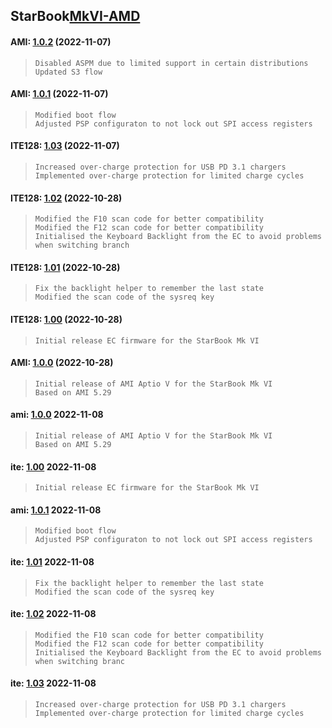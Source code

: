 ## **StarBook**[MkVI-AMD](https://github.com/StarLabsLtd/firmware/tree/master/StarBook/MkVI-AMD)
#### AMI: [1.0.2](https://github.com/StarLabsLtd/firmware/raw/master/StarBook/MkVI-AMD/AMI/1.0.2/efi-B6-A.zip) (2022-11-07)
>     Disabled ASPM due to limited support in certain distributions
>     Updated S3 flow

#### AMI: [1.0.1](https://github.com/StarLabsLtd/firmware/raw/master/StarBook/MkVI-AMD/AMI/1.0.1/efi-B6-A.zip) (2022-11-07)
>     Modified boot flow
>     Adjusted PSP configuraton to not lock out SPI access registers

#### ITE128: [1.03](https://github.com/StarLabsLtd/firmware/raw/master/StarBook/MkVI-AMD/ITE128/1.03/efi-B6-A.zip) (2022-11-07)
>     Increased over-charge protection for USB PD 3.1 chargers
>     Implemented over-charge protection for limited charge cycles

#### ITE128: [1.02](https://github.com/StarLabsLtd/firmware/raw/master/StarBook/MkVI-AMD/ITE128/1.02/efi-B6-A.zip) (2022-10-28)
>     Modified the F10 scan code for better compatibility
>     Modified the F12 scan code for better compatibility
>     Initialised the Keyboard Backlight from the EC to avoid problems when switching branch

#### ITE128: [1.01](https://github.com/StarLabsLtd/firmware/raw/master/StarBook/MkVI-AMD/ITE128/1.01/efi-B6-A.zip) (2022-10-28)
>     Fix the backlight helper to remember the last state
>     Modified the scan code of the sysreq key

#### ITE128: [1.00](https://github.com/StarLabsLtd/firmware/raw/master/StarBook/MkVI-AMD/ITE128/1.00/efi-B6-A.zip) (2022-10-28)
>     Initial release EC firmware for the StarBook Mk VI

#### AMI: [1.0.0](https://github.com/StarLabsLtd/firmware/raw/master/StarBook/MkVI-AMD/AMI/1.0.0/efi-B6-A.zip) (2022-10-28)
>     Initial release of AMI Aptio V for the StarBook Mk VI
>     Based on AMI 5.29

#### ami: [1.0.0](https://github.com/StarLabsLtd/firmware/raw/master/StarBook/MkVI-AMD/ami/1.0.0/efi-B6-A.zip) 2022-11-08
>     Initial release of AMI Aptio V for the StarBook Mk VI
>     Based on AMI 5.29


#### ite: [1.00](https://github.com/StarLabsLtd/firmware/raw/master/StarBook/MkVI-AMD/ite/1.00/efi-B6-A.zip) 2022-11-08
>     Initial release EC firmware for the StarBook Mk VI


#### ami: [1.0.1](https://github.com/StarLabsLtd/firmware/raw/master/StarBook/MkVI-AMD/ami/1.0.1/efi-B6-A.zip) 2022-11-08
>     Modified boot flow
>     Adjusted PSP configuraton to not lock out SPI access registers


#### ite: [1.01](https://github.com/StarLabsLtd/firmware/raw/master/StarBook/MkVI-AMD/ite/1.01/efi-B6-A.zip) 2022-11-08
>     Fix the backlight helper to remember the last state
>     Modified the scan code of the sysreq key


#### ite: [1.02](https://github.com/StarLabsLtd/firmware/raw/master/StarBook/MkVI-AMD/ite/1.02/efi-B6-A.zip) 2022-11-08
>     Modified the F10 scan code for better compatibility
>     Modified the F12 scan code for better compatibility
>     Initialised the Keyboard Backlight from the EC to avoid problems when switching branc


#### ite: [1.03](https://github.com/StarLabsLtd/firmware/raw/master/StarBook/MkVI-AMD/ite/1.03/efi-B6-A.zip) 2022-11-08
>     Increased over-charge protection for USB PD 3.1 chargers
>     Implemented over-charge protection for limited charge cycles

